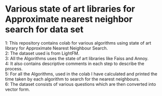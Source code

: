 # Various state of art libraries for Approximate nearest neighbor search for data set
1: This repository contains colab for various algorithms using state of art library for Approximate Nearest Neighbour Search.<br />
2: The dataset used is from LightFM.<br />
3: All the Algorithms uses the state of art libraries like Faiss and Annoy.<br />
4: It also contains descriptive comments in each step to describe the process.<br />
5: For all the Algorithms, used in the colab I have calculated and printed the time taken by each algorithm to search for the nearest neighbours.<br/>
6: The dataset consists of various questions which are then converted into vector form.<br/>
